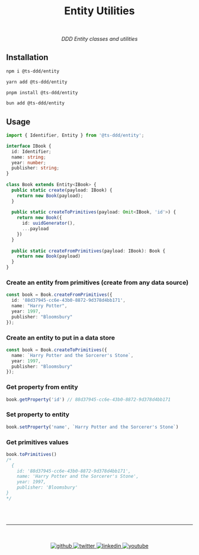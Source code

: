 <h1 align="center">Entity Utilities</h1>

<div align="center">
<br>

<p><i>DDD Entity classes and utilities</i></p>

</div>

## Installation

```sh
npm i @ts-ddd/entity
```

```sh
yarn add @ts-ddd/entity
```

```sh
pnpm install @ts-ddd/entity
```

```sh
bun add @ts-ddd/entity
```

## Usage

```ts
import { Identifier, Entity } from '@ts-ddd/entity';

interface IBook {
  id: Identifier;
  name: string;
  year: number;
  publisher: string;
}
  
class Book extends Entity<IBook> {
  public static create(payload: IBook) {
    return new Book(payload);
  }
  
  public static createToPrimitives(payload: Omit<IBook, 'id'>) {
    return new Book({
      id: uuidGenerator(),
      ...payload
    })
  }
  
  public static createFromPrimitives(payload: IBook): Book {
    return new Book(payload)
  }
}
```

### Create an entity from primitives (create from any data source)

```ts
const book = Book.createFromPrimitives({
  id: '88d37945-cc6e-43b0-8872-9d378d4bb171',
  name: "Harry Potter",
  year: 1997,
  publisher: "Bloomsbury"
});
```

### Create an entity to put in a data store

```ts
const book = Book.createToPrimitives({
  name: `Harry Potter and the Sorcerer's Stone`,
  year: 1997,
  publisher: "Bloomsbury"
});
```

### Get property from entity

```ts
book.getProperty('id') // 88d37945-cc6e-43b0-8872-9d378d4bb171
```

### Set property to entity

```ts
book.setProperty('name', `Harry Potter and the Sorcerer's Stone`)
```

### Get primitives values

```ts
book.toPrimitives()
/*
  {
    id: '88d37945-cc6e-43b0-8872-9d378d4bb171',
    name: 'Harry Potter and the Sorcerer's Stone',
    year: 1997,
    publisher: 'Bloomsbury'
}
*/
```

<br>
<br>

---

<br>
<br>

<div align="center">
    <a href="https://github.com/fdorantesm" target="_blank">
        <img src="https://img.shields.io/badge/github-%2324292e.svg?&style=for-the-badge&logo=github&logoColor=white" alt="github" style="margin-bottom: 5px;" />
    </a>
    <a href="https://twitter.com/fdorantesm" target="_blank">
        <img src="https://img.shields.io/badge/twitter-%2300acee.svg?&style=for-the-badge&logo=twitter&logoColor=white" alt="twitter" style="margin-bottom: 5px;" />
    </a>
    <a href="https://linkedin.com/in/fdorantesm" target="_blank">
        <img src="https://img.shields.io/badge/linkedin-%231E77B5.svg?&style=for-the-badge&logo=linkedin&logoColor=white" alt="linkedin" style="margin-bottom: 5px;" />
    </a>
    <a href="https://www.youtube.com/user/FernandoDorantes" target="_blank">
        <img src="https://img.shields.io/badge/youtube-%23EE4831.svg?&style=for-the-badge&logo=youtube&logoColor=white" alt="youtube" style="margin-bottom: 5px;" />
    </a>
</div>

